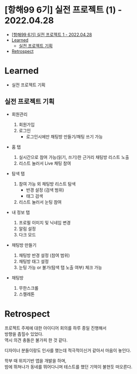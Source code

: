 # [항해99 6기] 실전 프로젝트 (1) - 2022.04.28

<!-- TOC -->

- [[항해99 6기] 실전 프로젝트 1 - 2022.04.28](#%ED%95%AD%ED%95%B499-6%EA%B8%B0-%EC%8B%A4%EC%A0%84-%ED%94%84%EB%A1%9C%EC%A0%9D%ED%8A%B8-1---20220428)
- [Learned](#learned)
  - [실전 프로젝트 기획](#%EC%8B%A4%EC%A0%84-%ED%94%84%EB%A1%9C%EC%A0%9D%ED%8A%B8-%EA%B8%B0%ED%9A%8D)
- [Retrospect](#retrospect)

<!-- /TOC -->

# Learned

- 실전 프로젝트 기획

## 실전 프로젝트 기획

- 회원관리
  1. 회원가입
  2. 로그인
     - 로그인시에만 채팅방 만들기/채팅 쓰기 가능
- 홈 탭
  1. 실시간으로 참여 가능(읽기, 쓰기)한 근거리 채팅방 리스트 노출
  2. 리스트 눌러서 Live 채팅 참여
- 탐색 탭
  1. 참여 가능 외 채팅방 리스트 탐색
     - 반경 설정 (검색 범위)
     - 태그 검색
  2. 리스트 눌러서 눈팅 참여
- 내 정보 탭

  1. 프로필 이미지 및 닉네임 변경
  2. 알림 설정
  3. 다크 모드

- 채팅방 만들기
  1. 채팅방 반경 설정 (참여 범위)
  2. 채팅방 태그 설정
  3. 눈팅 가능 or 불가(탐색 탭 노출 여부) 체크 가능
- 채팅방
  1. 무한스크롤
  2. 스켈레톤

# Retrospect
프로젝트 주제에 대한 아이디어 회의를 하루 종일 진행해서  
방향을 좁힐수 있었다.  
역시 의견 충돌은 불가피 한 것 같다.  

디자이너 분들이랑도 인사를 했는데 적극적이신거 같아서 마음이 놓인다.  

학부 때 위치기반 앱을 개발을 하며,  
밤에 뛰쳐나가 동네를 뛰어다니며 테스트를 했던 기억이 불현듯 떠오른다.

